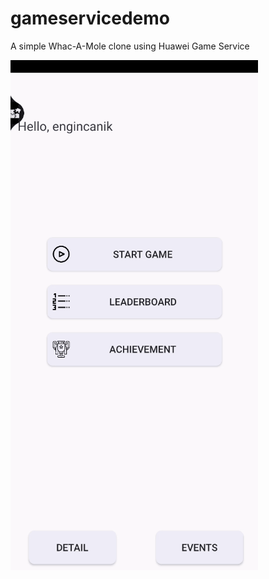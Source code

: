 # gameservicedemo
A simple Whac-A-Mole clone using Huawei Game Service

![Game in action](/app/src/main/res/game.gif)
